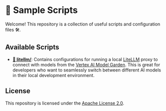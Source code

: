 # 🚀 Sample Scripts

Welcome! This repository is a collection of useful scripts and configuration files 🛠️.

## Available Scripts

*   **[📄 litellm/](litellm/)**: Contains configurations for running a local [LiteLLM](https://github.com/BerriAI/litellm) proxy to connect with models from the [Vertex AI Model Garden](https://cloud.google.com/model-garden). This is great for developers who want to seamlessly switch between different AI models in their local development environment.

## License

This repository is licensed under the [Apache License 2.0](LICENSE).